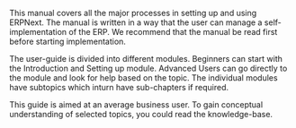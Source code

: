 This manual covers all the major processes in setting up and using ERPNext.
The manual is written in a way that the user can manage a self-implementation
of the ERP. We recommend that the manual be read first before starting
implementation.

The user-guide is divided into different modules. Beginners can start with the Introduction and Setting up module. Advanced Users can go directly to the module and look for help based on the topic. The individual modules have subtopics which inturn have sub-chapters if required.

This guide is aimed at an average business user. To gain conceptual understanding of selected topics, you could read the knowledge-base.